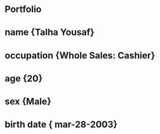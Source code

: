 # Portfolio

# name {Talha Yousaf}
# occupation {Whole Sales: Cashier}
# age {20}
# sex {Male}
# birth date { mar-28-2003}
